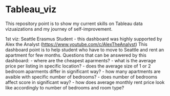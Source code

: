 # Tableau_viz
This repository point is to show my current skills on Tableau data vizuaizations and my journey of self-improvement.

  1st viz: Seattle Erasmus Student - this dashboard was highly supported by Alex the Analyst (https://www.youtube.com/c/AlexTheAnalyst)
     This dashboard point is to help student who have to move to Seattle and rent an apartment for few months.
     Questions that can be answered by this dashboard: 
     - where are the cheapest aparments?
     - what is the average price per listing in specific location?
     - does the average size of 1 or 2 bedroom aparments differ in significant way?
     - how many apartments are avaible with specific number of bedrooms?
     - does number of bedrooms affect score in significant way?
     - how does average monthly rent price look like accordingly to number of bedrooms and room type?
     
 
